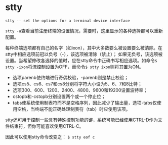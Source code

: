 stty
====

    stty -- set the options for a terminal device interface

`stty -a`查看当前注册终端的设置情况，需要时，这里显示的各种选择都可以重新配置。

每种终端选项都有自己的名字（如ixon），其中大多数要么被设置要么被清除。在stty中相应选项前冠以负号（-），该选项被清除（禁止）；
如果无负号，该选项被设置。当希望修改各选择的值时，应在stty命令中正确书写相应选项。如命令`$ stty -ixon`将流控制设置为OFF，而命令`$ stty ixon`则将其置为ON。

* 选项parenb使终端进行奇偶校验，-parenb则是禁止校验；
* 选项cs5、cs6、cs7和cs8分别将字符大小设为5、6、7和8比特；
* 选项300、600、1200、2400、4800、9600和19200设置波特率；
* cstopb和-cstopb分别设置两个或一个停止位；
* tabs使系统使用制表符而不是空格序列，因此减少了输出量，选项-tabs仅使用空格，当终端不能正确处理制表符（tab）时应使用该项。

stty还可用于控制一些具有特殊控制功能的键，系统可能已经使用CTRL-D作为文件结束符，但你可能喜欢使用CTRL-C。

因此可以使用stty命令改变之：
`$ stty eof c`
